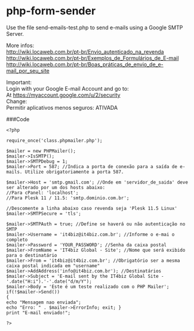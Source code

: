 # php-form-sender

Use the file send-emails-test.php to send e-mails using a Google SMTP Server.<BR>

More infos:<BR>
http://wiki.locaweb.com.br/pt-br/Envio_autenticado_na_revenda<BR>
http://wiki.locaweb.com.br/pt-br/Exemplos_de_Formulários_de_E-mail<BR>
http://wiki.locaweb.com.br/pt-br/Boas_práticas_de_envio_de_e-mail_por_seu_site<BR>


Important:<BR>
Login with your Google E-mail Account and go to:<BR>
At https://myaccount.google.com/u/2/security <BR>
Change:<BR>
Permitir aplicativos menos seguros: ATIVADA<BR>

###Code
```
<?php
 
require_once('class.phpmailer.php');
 
$mailer = new PHPMailer();
$mailer->IsSMTP();
$mailer->SMTPDebug = 1;
$mailer->Port = 587; //Indica a porta de conexão para a saída de e-mails. Utilize obrigatoriamente a porta 587.
 
$mailer->Host = 'smtp.gmail.com'; //Onde em 'servidor_de_saida' deve ser alterado por um dos hosts abaixo:
//Para cPanel: 'localhost';
//Para Plesk 11 / 11.5: 'smtp.dominio.com.br';
 
//Descomente a linha abaixo caso revenda seja 'Plesk 11.5 Linux'
$mailer->SMTPSecure = 'tls';
 
$mailer->SMTPAuth = true; //Define se haverá ou não autenticação no SMTP
$mailer->Username = 'it4biz@it4biz.com.br'; //Informe o e-mai o completo
$mailer->Password = 'YOUR_PASSWORD'; //Senha da caixa postal
$mailer->FromName = 'IT4biz Global - Site'; //Nome que será exibido para o destinatário
$mailer->From = 'it4biz@it4biz.com.br'; //Obrigatório ser a mesma caixa postal indicada em "username"
$mailer->AddAddress('info@it4biz.com.br'); //Destinatários
$mailer->Subject = 'E-mail sent by the IT4biz Global Site - '.date("H:i").'-'.date("d/m/Y");
$mailer->Body = 'Este é um teste realizado com o PHP Mailer';
if(!$mailer->Send())
{
echo "Mensagem nao enviada";
echo "Erro: " . $mailer->ErrorInfo; exit; }
print "E-mail enviado!";
 
?>

```



